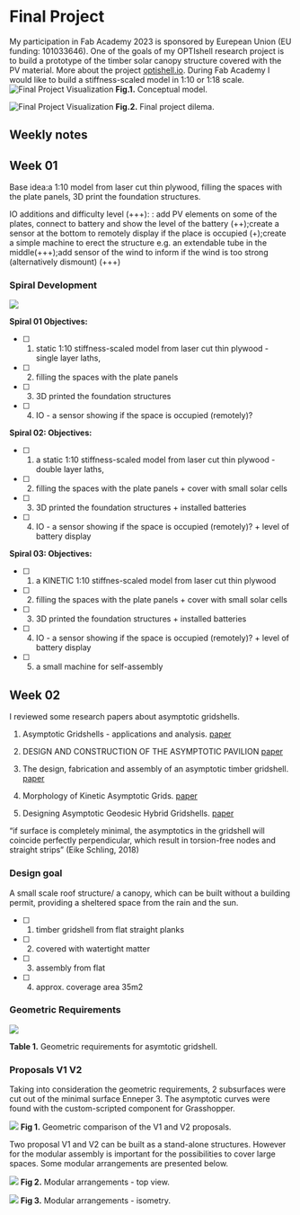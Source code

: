 # Final Project


My participation in Fab Academy 2023 is sponsored by Eurepean Union  (EU funding: 101033646).
One of the goals of my OPTIshell research project is to build a prototype of the timber solar canopy structure covered with the PV material.
More about the project [optishell.io](https://optishell.io/).
During Fab Academy I would like to build a stiffness-scaled model in 1:10 or 1:18 scale. 
![Final Project Visualization](../images/concept.jpg)
**Fig.1.** Conceptual model.

![Final Project Visualization](../images/final.jpg)
**Fig.2.** Final project dilema.

## Weekly notes

## **Week 01**
Base idea:a 1:10 model from laser cut thin plywood, filling the spaces with the plate panels, 3D print the foundation structures.

IO additions and difficulty level (+++):
:	add PV elements on some of the plates, connect to battery and show the level of the battery (++);create a sensor at the bottom to remotely display if the place is occupied (+);create a simple machine to erect the structure e.g. an extendable tube in the middle(+++);add sensor of the wind to inform if the wind is too strong (alternatively dismount) (+++)

### Spiral Development
![](../images/spiral.png)

**Spiral 01 Objectives:**

- [ ] 1) static 1:10 stiffness-scaled model from laser cut thin plywood - single layer laths,

- [ ] 2) filling the spaces with the plate panels

- [ ] 3) 3D printed the foundation structures

- [ ] 4) IO - a sensor showing if the space is occupied (remotely)?


**Spiral 02: Objectives:**

- [ ] 1) a static 1:10 stiffness-scaled model from laser cut thin plywood - double layer laths,

- [ ] 2) filling the spaces with the plate panels + cover with small solar cells

- [ ] 3) 3D printed the foundation structures + installed batteries

- [ ] 4) IO - a sensor showing if the space is occupied (remotely)? + level of battery display

**Spiral 03: Objectives:**

- [ ] 1) a KINETIC 1:10 stiffnes-scaled model from laser cut thin plywood 

- [ ] 2) filling the spaces with the plate panels + cover with small solar cells

- [ ] 3) 3D printed the foundation structures + installed batteries

- [ ] 4) IO - a sensor showing if the space is occupied (remotely)? + level of battery display

- [ ] 5) a small machine for self-assembly

## **Week 02**

I reviewed some research papers about asymptotic gridshells.

1. Asymptotic Gridshells - applications and analysis. [paper](https://www.behance.net/gallery/86066625/MT-Asymptotic-Gridshells-applications-and-analysis)

2. DESIGN AND CONSTRUCTION OF THE ASYMPTOTIC PAVILION [paper](https://mediatum.ub.tum.de/doc/1468899/1468899.pdf)

3. The design, fabrication and assembly of an asymptotic timber gridshell. [paper](https://www.researchgate.net/publication/336367443_The_design_fabrication_and_assembly_of_an_asymptotic_timber_gridshell)

4. Morphology of Kinetic Asymptotic Grids. [paper](https://eikeschling.com/2022/09/23/morphology-of-kinetic-asymptotic-grids/)

5. Designing Asymptotic Geodesic Hybrid Gridshells. [paper](https://eikeschling.com/2022/09/05/designing-asymptotic-geodesic-hybrid-gridshells/)


 “if surface is completely minimal, the asymptotics in the gridshell will coincide perfectly perpendicular, which result in torsion-free nodes and straight strips” (Eike Schling, 2018)

### Design goal

A small scale roof structure/ a canopy, which can be built without a building permit, providing a sheltered space from the rain and the sun.

- [ ] 1) timber gridshell from flat straight planks 

- [ ] 2) covered with watertight matter

- [ ] 3) assembly from flat

- [ ] 4) approx. coverage area 35m2


### Geometric Requirements

![](../images/MSCA-table.jpg)

**Table 1.** Geometric requirements for asymtotic gridshell.

### Proposals V1 V2

Taking into consideration the geometric requirements, 2 subsurfaces were cut out of the minimal surface Enneper 3. The asymptotic curves were found with the custom-scripted component for Grasshopper.


![](../images/V1V2-drawings.jpg)
**Fig 1.** Geometric comparison of the V1 and V2 proposals.

Two proposal V1 and V2 can be built as a stand-alone structures. However for the modular assembly is important for the possibilities to cover large spaces. Some modular arrangements are presented below.

![](../images/V1V2-modularity.jpg)
**Fig 2.** Modular arrangements - top view.

![](../images//V1V2-ISO.jpg)
**Fig 3.** Modular arrangements - isometry.

